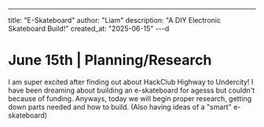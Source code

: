 ---
title: "E-Skateboard"
author: "Liam"
description: "A DIY Electronic Skateboard Build!"
created_at: "2025-06-15"
---d
# June 15th | Planning/Research
I am super excited after finding out about HackClub Highway to Undercity! I have been dreaming about building an e-skateboard for agesss but couldn't because of funding. Anyways, today we will begin proper research, getting down parts needed and how to build. (Also having ideas of a "smart" e-skateboard)



